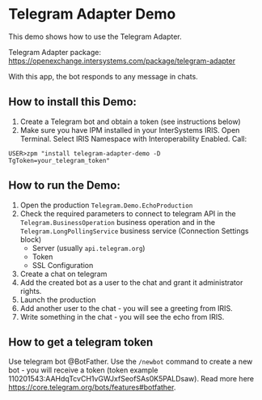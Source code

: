 # Telegram Adapter Demo

This demo shows how to use the Telegram Adapter.

Telegram Adapter package: https://openexchange.intersystems.com/package/telegram-adapter

With this app, the bot responds to any message in chats.

## How to install this Demo:

1. Create a Telegram bot and obtain a token (see instructions below)
2. Make sure you have IPM installed in your InterSystems IRIS.
Open Terminal. Select IRIS Namespace with Interoperability Enabled.
Call:
```
USER>zpm "install telegram-adapter-demo -D TgToken=your_telegram_token"
```

## How to run the Demo:

1. Open the production `Telegram.Demo.EchoProduction`
2. Check the required parameters to connect to telegram API in the `Telegram.BusinessOperation` business operation and in the `Telegram.LongPollingService` business service (Connection Settings block)
   * Server (usually `api.telegram.org`)
   * Token
   * SSL Configuration
3. Create a chat on telegram
4. Add the created bot as a user to the chat and grant it administrator rights.
5. Launch the production
6. Add another user to the chat - you will see a greeting from IRIS.
7. Write something in the chat - you will see the echo from IRIS.

## How to get a telegram token

Use telegram bot @BotFather. Use the `/newbot` command to create a new bot - you will receive a token (token example 110201543:AAHdqTcvCH1vGWJxfSeofSAs0K5PALDsaw). Read more here https://core.telegram.org/bots/features#botfather.

